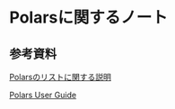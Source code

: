 # Polarsに関するノート

## 参考資料

[Polarsのリストに関する説明](https://qiita.com/_jinta/items/62777087b4807b3cb301)

[Polars User Guide](https://docs.pola.rs/)

